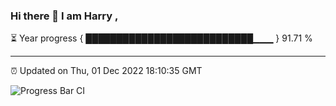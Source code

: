 ### Hi there 👋 I am Harry , 

⏳ Year progress { ███████████████████████████▁▁▁ } 91.71 %

---

⏰ Updated on Thu, 01 Dec 2022 18:10:35 GMT

![Progress Bar CI](https://github.com/duykhang68/duykhang68/workflows/Progress%20Bar%20CI/badge.svg)
